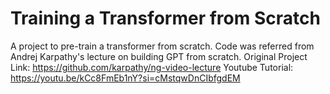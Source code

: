 # Training a Transformer from Scratch
A project to pre-train a transformer from scratch. 
Code was referred from Andrej Karpathy's lecture on building GPT from scratch.
Original Project Link: https://github.com/karpathy/ng-video-lecture
Youtube Tutorial: https://youtu.be/kCc8FmEb1nY?si=cMstqwDnCIbfgdEM

